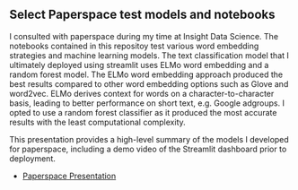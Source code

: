 ## Select Paperspace test models and notebooks

I consulted with paperspace during my time at Insight Data Science. The notebooks contained in this repositoy test various word embedding strategies and machine learning models. The text classification model that I ultimately deployed using streamlit uses ELMo word embedding and a random forest model. The ELMo word embedding approach produced the best results compared to other word embedding options such as Glove and word2vec. ELMo derives context for words on a character-to-character basis, leading to better performance on short text, e.g. Google adgroups. I opted to use a random forest classifier as it produced the most accurate results with the least computational complexity. 

This presentation provides a high-level summary of the models I developed for paperspace, including a demo video of the Streamlit dashboard prior to deployment.
* [Paperspace Presentation](https://docs.google.com/presentation/d/1VgllRrJa9MQpMoks5liz4Qzs__PK4Hh_RtnSh3DAsGQ/edit#slide=id.p)
